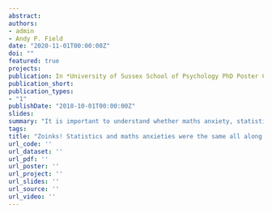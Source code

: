 ```yaml
---
abstract: 
authors:
- admin
- Andy P. Field
date: "2020-11-01T00:00:00Z"
doi: ""
featured: true
projects:
publication: In *University of Sussex School of Psychology PhD Poster Conference*
publication_short: 
publication_types:
- "1"
publishDate: "2018-10-01T00:00:00Z"
slides: 
summary: "It is important to understand whether maths anxiety, statistics anxiety, and other related constructs are distinct to prevent siloed research literatures that can impede scientific progress. Maths anxiety and statistics anxiety are currently treated as separate constructs in the research literature, yet no informative studies have been conducted that examine their distinctiveness. The present study tested the distinctiveness of the two constructs using exploratory factor analysis, latent profile analysis, and experimental work in a sample of 465 psychology undergraduates. Results indicated that the two constructs mostly likely share an underlying construct."
tags:
title: "Zoinks! Statistics and maths anxieties were the same all along!"
url_code: ''
url_dataset: ''
url_pdf: ''
url_poster: ''
url_project: ''
url_slides: ''
url_source: ''
url_video: ''  
---
```


